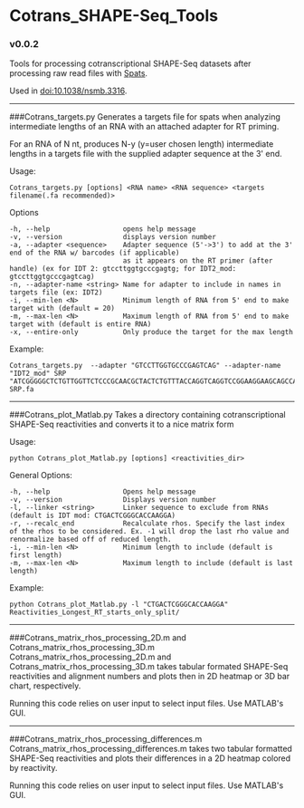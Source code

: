 # Cotrans_SHAPE-Seq_Tools
### v0.0.2
Tools for processing cotranscriptional SHAPE-Seq datasets after processing raw read files with [Spats](https://github.com/LucksLab/spats/releases/tag/v1.0.1).

Used in [doi:10.1038/nsmb.3316](http://dx.doi.org/10.1038/nsmb.3316).


-------------------------------------------------------------------------------------------------------------

###Cotrans_targets.py
Generates a targets file for spats when analyzing intermediate lengths
of an RNA with an attached adapter for RT priming.

For an RNA of N nt, produces N-y (y=user chosen length) intermediate lengths in a
targets file with the supplied adapter sequence at the 3' end.

Usage:

   `Cotrans_targets.py [options] <RNA name> <RNA sequence> <targets filename(.fa recommended)>`

Options
```
-h, --help                  opens help message
-v, --version               displays version number
-a, --adapter <sequence>    Adapter sequence (5'->3') to add at the 3' end of the RNA w/ barcodes (if applicable)
                            as it appears on the RT primer (after handle) (ex for IDT 2: gtccttggtgcccgagtg; for IDT2_mod: gtccttggtgcccgagtcag)
-n, --adapter-name <string> Name for adapter to include in names in targets file (ex: IDT2)                     
-i, --min-len <N>           Minimum length of RNA from 5' end to make target with (default = 20)
-m, --max-len <N>           Maximum length of RNA from 5' end to make target with (default is entire RNA)
-x, --entire-only           Only produce the target for the max length
```

Example:
```
Cotrans_targets.py  --adapter "GTCCTTGGTGCCCGAGTCAG" --adapter-name "IDT2_mod" SRP "ATCGGGGGCTCTGTTGGTTCTCCCGCAACGCTACTCTGTTTACCAGGTCAGGTCCGGAAGGAAGCAGCCAAGGCAGATGACGCGTGTGCCGGGATGTAGCTGGCAGGGCCCCCACCCGGGTCGGCATGGCATCTCCACCTCCTCGCGGTCCGACCTGGGCATCCGAA" SRP.fa
```

-------------------------------------------------------------------------------------------------------------

###Cotrans_plot_Matlab.py
Takes a directory containing cotranscriptional SHAPE-Seq reactivities and converts it to a nice matrix form

Usage:

   `python Cotrans_plot_Matlab.py [options] <reactivities_dir>`

General Options:                                                                                                
```
-h, --help                  Opens help message
-v, --version               Displays version number
-l, --linker <string>       Linker sequence to exclude from RNAs (default is IDT mod: CTGACTCGGGCACCAAGGA)
-r, --recalc_end            Recalculate rhos. Specify the last index of the rhos to be considered. Ex. -1 will drop the last rho value and renormalize based off of reduced length.
-i, --min-len <N>           Minimum length to include (default is first length)
-m, --max-len <N>           Maximum length to include (default is last length)
```

Example:
```
python Cotrans_plot_Matlab.py -l "CTGACTCGGGCACCAAGGA" Reactivities_Longest_RT_starts_only_split/
```
-------------------------------------------------------------------------------------------------------------

###Cotrans_matrix_rhos_processing_2D.m and Cotrans_matrix_rhos_processing_3D.m
Cotrans_matrix_rhos_processing_2D.m and Cotrans_matrix_rhos_processing_3D.m takes tabular formated SHAPE-Seq
 reactivities and alignment numbers and plots then in 2D heatmap or 3D bar chart, respectively.

Running this code relies on user input to select input files. Use MATLAB's GUI.

-------------------------------------------------------------------------------------------------------------

###Cotrans_matrix_rhos_processing_differences.m
Cotrans_matrix_rhos_processing_differences.m takes two tabular formatted SHAPE-Seq reactivities and plots
 their differences in a 2D heatmap colored by reactivity.

Running this code relies on user input to select input files. Use MATLAB's GUI.


